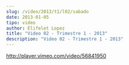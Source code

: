 ```yaml
---
slug: /video/2013/t1/l02/sabado
date: 2013-01-05
tipo: video
author: Elifelet Lopez
title: "Video 02 - Trimestre 1 - 2013"
description: "Video 02 - Trimestre 1 - 2013"
---
```


http://player.vimeo.com/video/56841950
